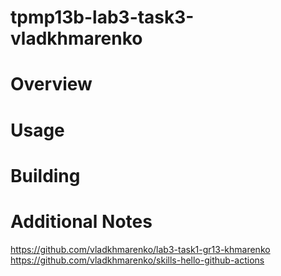 # tpmp13b-lab3-task3-vladkhmarenko
# Overview
# Usage
# Building
# Additional Notes
https://github.com/vladkhmarenko/lab3-task1-gr13-khmarenko
https://github.com/vladkhmarenko/skills-hello-github-actions
